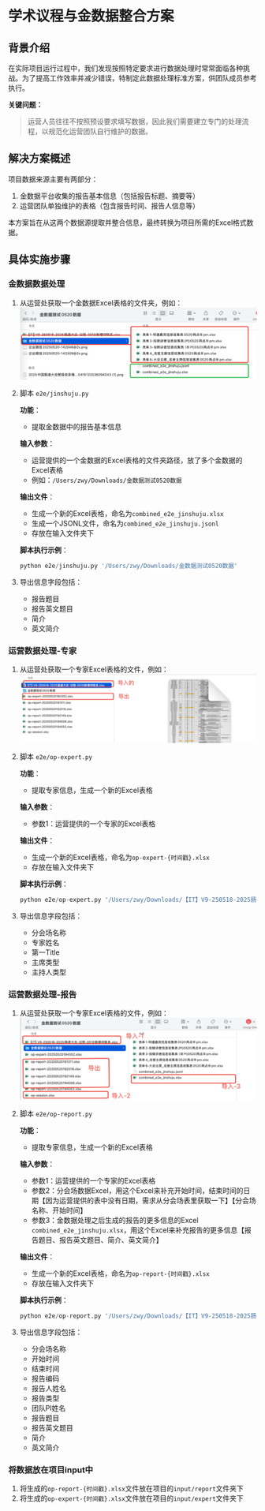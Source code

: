 # 学术议程与金数据整合方案

## 背景介绍
在实际项目运行过程中，我们发现按照特定要求进行数据处理时常常面临各种挑战。为了提高工作效率并减少错误，特制定此数据处理标准方案，供团队成员参考执行。

**关键问题：**
> 运营人员往往不按照预设要求填写数据，因此我们需要建立专门的处理流程，以规范化运营团队自行维护的数据。

## 解决方案概述
项目数据来源主要有两部分：
1. 金数据平台收集的报告基本信息（包括报告标题、摘要等）
2. 运营团队单独维护的表格（包含报告时间、报告人信息等）

本方案旨在从这两个数据源提取并整合信息，最终转换为项目所需的Excel格式数据。

## 具体实施步骤

### 金数据数据处理
1. 从运营处获取一个金数据Excel表格的文件夹，例如：
   ![金数据Excel表格文件夹](../public/images/e2e-1.png)

2. 脚本 `e2e/jinshuju.py`

   **功能**：
   - 提取金数据中的报告基本信息
   
   **输入参数**：
   - 运营提供的一个金数据的Excel表格的文件夹路径，放了多个金数据的Excel表格
   - 例如：`/Users/zwy/Downloads/金数据测试0520数据`

   **输出文件**：
   - 生成一个新的Excel表格，命名为`combined_e2e_jinshuju.xlsx`
   - 生成一个JSONL文件，命名为`combined_e2e_jinshuju.jsonl`
   - 存放在输入文件夹下

   **脚本执行示例**：
   ```python
   python e2e/jinshuju.py '/Users/zwy/Downloads/金数据测试0520数据'
   ```

3. 导出信息字段包括：
   - 报告题目
   - 报告英文题目
   - 简介
   - 英文简介
  
### 运营数据处理-专家
1. 从运营处获取一个专家Excel表格的文件，例如：
   ![专家Excel表格](../public/images/e2e-2.png)

2. 脚本 `e2e/op-expert.py`

   **功能**：
   - 提取专家信息，生成一个新的Excel表格
   
   **输入参数**：
   - 参数1：运营提供的一个专家的Excel表格
   
   **输出文件**：
   - 生成一个新的Excel表格，命名为`op-expert-{时间戳}.xlsx`
   - 存放在输入文件夹下
   
   **脚本执行示例**：
   ```python
   python e2e/op-expert.py '/Users/zwy/Downloads/【IT】V9-250518-2025肠道大会-议程-0519新增待联系.xlsx'
   ```

3. 导出信息字段包括：
   - 分会场名称
   - 专家姓名
   - 第一Title
   - 主席类型
   - 主持人类型

### 运营数据处理-报告
1. 从运营处获取一个专家Excel表格的文件，例如：
   ![报告Excel表格](../public/images/e2e-3.png)

2. 脚本 `e2e/op-report.py`

   **功能**：
   - 提取专家信息，生成一个新的Excel表格
   
   **输入参数**：
   - 参数1：运营提供的一个专家的Excel表格
   - 参数2：分会场数据Excel，用这个Excel来补充开始时间，结束时间的日期【因为运营提供的表中没有日期，需求从分会场表里获取一下】【分会场名称、开始时间】
   - 参数3：金数据处理之后生成的报告的更多信息的Excel `combined_e2e_jinshuju.xlsx`，用这个Excel来补充报告的更多信息【报告题目、报告英文题目、简介、英文简介】
   
   **输出文件**：
   - 生成一个新的Excel表格，命名为`op-report-{时间戳}.xlsx`
   - 存放在输入文件夹下
   
   **脚本执行示例**：
   ```python
   python e2e/op-report.py '/Users/zwy/Downloads/【IT】V9-250518-2025肠道大会-议程-0519新增待联系.xlsx' '/Users/zwy/Downloads/op-session.xlsx' '/Users/zwy/Downloads/金数据测试0520数据/combined_e2e_jinshuju.xlsx'
   ```

3. 导出信息字段包括：
   - 分会场名称
   - 开始时间
   - 结束时间
   - 报告编码
   - 报告人姓名
   - 报告类型
   - 团队PI姓名
   - 报告题目
   - 报告英文题目
   - 简介
   - 英文简介

### 将数据放在项目input中
1. 将生成的`op-report-{时间戳}.xlsx`文件放在项目的`input/report`文件夹下
2. 将生成的`op-expert-{时间戳}.xlsx`文件放在项目的`input/expert`文件夹下

